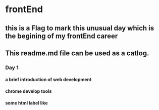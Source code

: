 # frontEnd
## this is a Flag to mark this unusual day which is the begining of my frontEnd career
## This readme.md file can be used as a catlog.

### Day 1
#### a brief introduction of web development
#### chrome develop tools
#### some html label like <img>
